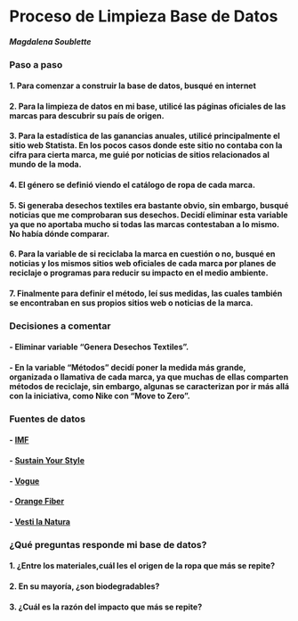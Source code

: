 # Proceso de Limpieza Base de Datos 
#### _Magdalena Soublette_

### **Paso a paso**
#### 1. Para comenzar a construir la base de datos, busqué en internet 
#### 2. Para la limpieza de datos en mi base, utilicé las páginas oficiales de las marcas para descubrir su país de origen.
#### 3. Para la estadística de las ganancias anuales, utilicé principalmente el sitio web Statista. En los pocos casos donde este sitio no contaba con la cifra para cierta marca, me guié por noticias de sitios relacionados al mundo de la moda.
#### 4. El género se definió viendo el catálogo de ropa de cada marca.
#### 5. Si generaba desechos textiles era bastante obvio, sin embargo, busqué noticias que me comprobaran sus desechos. Decidí eliminar esta variable ya que no aportaba mucho si todas las marcas contestaban a lo mismo. No había dónde comparar.
#### 6. Para la variable de si reciclaba la marca en cuestión o no, busqué en noticias y los mismos sitios web oficiales de cada marca por planes de reciclaje o programas para reducir su impacto en el medio ambiente.
#### 7. Finalmente para definir el método, leí sus medidas, las cuales también se encontraban en sus propios sitios web o noticias de la marca.


### **Decisiones a comentar**
#### - Eliminar variable “Genera Desechos Textiles”. 
#### - En la variable “Métodos” decidí poner la medida más grande, organizada o llamativa de cada marca, ya que muchas de ellas comparten métodos de reciclaje, sin embargo, algunas se caracterizan por ir más allá con la iniciativa, como Nike con “Move to Zero”.


### **Fuentes de datos**
#### - [IMF](https://blogs.imf-formacion.com/blog/mba/materiales-sostenibles-textil/)
#### - [Sustain Your Style](https://es.sustainyourstyle.org/en/fiber-ecoreview)
#### - [Vogue](https://www.vogue.mx/moda/articulo/telas-sustentables-y-que-menos-contaminan-cuales-son)
#### - [Orange Fiber](https://orangefiber.it/)
#### -  [Vesti la Natura](https://www.vestilanatura.it/es/)


### **¿Qué preguntas responde mi base de datos?**

#### 1. ¿Entre los materiales,cuál les el origen de la ropa que más se repite?
#### 2. En su mayoría, ¿son biodegradables?
#### 3. ¿Cuál es la razón del impacto que más se repite?
